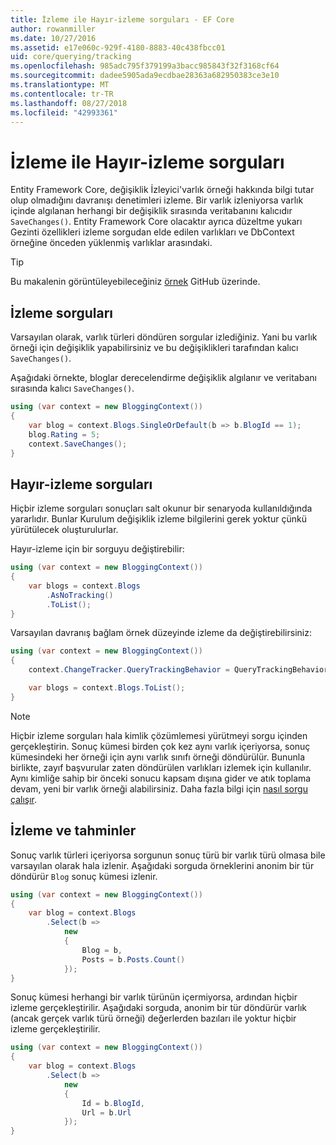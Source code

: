 ```yaml
---
title: İzleme ile Hayır-izleme sorguları - EF Core
author: rowanmiller
ms.date: 10/27/2016
ms.assetid: e17e060c-929f-4180-8883-40c438fbcc01
uid: core/querying/tracking
ms.openlocfilehash: 985adc795f379199a3bacc985843f32f3168cf64
ms.sourcegitcommit: dadee5905ada9ecdbae28363a682950383ce3e10
ms.translationtype: MT
ms.contentlocale: tr-TR
ms.lasthandoff: 08/27/2018
ms.locfileid: "42993361"
---
```

# <a name="tracking-vs-no-tracking-queries"></a>İzleme ile Hayır-izleme sorguları

Entity Framework Core, değişiklik İzleyici'varlık örneği hakkında bilgi tutar olup olmadığını davranışı denetimleri izleme. Bir varlık izleniyorsa varlık içinde algılanan herhangi bir değişiklik sırasında veritabanını kalıcıdır `SaveChanges()`. Entity Framework Core olacaktır ayrıca düzeltme yukarı Gezinti özellikleri izleme sorgudan elde edilen varlıkları ve DbContext örneğine önceden yüklenmiş varlıklar arasındaki.

> [!TIP]  
> Bu makalenin görüntüleyebileceğiniz [örnek](https://github.com/aspnet/EntityFramework.Docs/tree/master/samples/core/Querying) GitHub üzerinde.

## <a name="tracking-queries"></a>İzleme sorguları

Varsayılan olarak, varlık türleri döndüren sorgular izlediğiniz. Yani bu varlık örneği için değişiklik yapabilirsiniz ve bu değişiklikleri tarafından kalıcı `SaveChanges()`.

Aşağıdaki örnekte, bloglar derecelendirme değişiklik algılanır ve veritabanı sırasında kalıcı `SaveChanges()`.

<!-- [!code-csharp[Main](samples/core/Querying/Querying/Tracking/Sample.cs)] -->
``` csharp
using (var context = new BloggingContext())
{
    var blog = context.Blogs.SingleOrDefault(b => b.BlogId == 1);
    blog.Rating = 5;
    context.SaveChanges();
}
```

## <a name="no-tracking-queries"></a>Hayır-izleme sorguları

Hiçbir izleme sorguları sonuçları salt okunur bir senaryoda kullanıldığında yararlıdır. Bunlar Kurulum değişiklik izleme bilgilerini gerek yoktur çünkü yürütülecek oluşturulurlar.

Hayır-izleme için bir sorguyu değiştirebilir:

<!-- [!code-csharp[Main](samples/core/Querying/Querying/Tracking/Sample.cs?highlight=4)] -->
``` csharp
using (var context = new BloggingContext())
{
    var blogs = context.Blogs
        .AsNoTracking()
        .ToList();
}
```

Varsayılan davranış bağlam örnek düzeyinde izleme da değiştirebilirsiniz:

<!-- [!code-csharp[Main](samples/core/Querying/Querying/Tracking/Sample.cs?highlight=3)] -->
``` csharp
using (var context = new BloggingContext())
{
    context.ChangeTracker.QueryTrackingBehavior = QueryTrackingBehavior.NoTracking;

    var blogs = context.Blogs.ToList();
}
```

> [!NOTE]  
> Hiçbir izleme sorguları hala kimlik çözümlemesi yürütmeyi sorgu içinden gerçekleştirin. Sonuç kümesi birden çok kez aynı varlık içeriyorsa, sonuç kümesindeki her örneği için aynı varlık sınıfı örneği döndürülür. Bununla birlikte, zayıf başvurular zaten döndürülen varlıkları izlemek için kullanılır. Aynı kimliğe sahip bir önceki sonucu kapsam dışına gider ve atık toplama devam, yeni bir varlık örneği alabilirsiniz. Daha fazla bilgi için [nasıl sorgu çalışır](overview.md).

## <a name="tracking-and-projections"></a>İzleme ve tahminler

Sonuç varlık türleri içeriyorsa sorgunun sonuç türü bir varlık türü olmasa bile varsayılan olarak hala izlenir. Aşağıdaki sorguda örneklerini anonim bir tür döndürür `Blog` sonuç kümesi izlenir.

<!-- [!code-csharp[Main](samples/core/Querying/Querying/Tracking/Sample.cs?highlight=7)] -->
``` csharp
using (var context = new BloggingContext())
{
    var blog = context.Blogs
        .Select(b =>
            new
            {
                Blog = b,
                Posts = b.Posts.Count()
            });
}
```

Sonuç kümesi herhangi bir varlık türünün içermiyorsa, ardından hiçbir izleme gerçekleştirilir. Aşağıdaki sorguda, anonim bir tür döndürür varlık (ancak gerçek varlık türü örneği) değerlerden bazıları ile yoktur hiçbir izleme gerçekleştirilir.

<!-- [!code-csharp[Main](samples/core/Querying/Querying/Tracking/Sample.cs)] -->
``` csharp
using (var context = new BloggingContext())
{
    var blog = context.Blogs
        .Select(b =>
            new
            {
                Id = b.BlogId,
                Url = b.Url
            });
}
```
